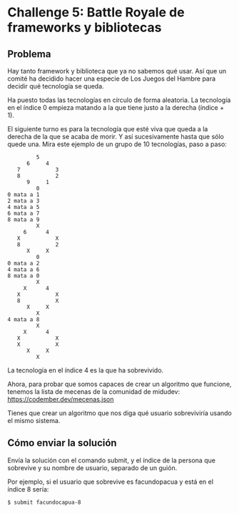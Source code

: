 # Challenge 5: Battle Royale de frameworks y bibliotecas

## Problema

Hay tanto framework y biblioteca que ya no sabemos qué usar. Así que un comité ha decidido hacer una especie de Los Juegos del Hambre para decidir qué tecnología se queda.

Ha puesto todas las tecnologías en círculo de forma aleatoria. La tecnología en el índice 0 empieza matando a la que tiene justo a la derecha (índice + 1).

El siguiente turno es para la tecnología que esté viva que queda a la derecha de la que se acaba de morir. Y así sucesivamente hasta que sólo quede una. Mira este ejemplo de un grupo de 10 tecnologías, paso a paso:

```
         5
      6     4
   7           3
   8           2
      9     1
         0
0 mata a 1
2 mata a 3
4 mata a 5
6 mata a 7
8 mata a 9
         X
     6      4
   X           X
   8           2
      X     X
         0
0 mata a 2
4 mata a 6
8 mata a 0
         X
     X      4
   X           X
   8           X
      X     X
         X
4 mata a 8
         X
     X      4
   X           X
   X           X
      X     X
         X
```
La tecnología en el índice 4 es la que ha sobrevivido.

Ahora, para probar que somos capaces de crear un algoritmo que funcione, tenemos la lista de mecenas de la comunidad de midudev: https://codember.dev/mecenas.json

Tienes que crear un algoritmo que nos diga qué usuario sobreviviría usando el mismo sistema.

## Cómo enviar la solución

Envía la solución con el comando submit, y el índice de la persona que sobrevive y su nombre de usuario, separado de un guión.

Por ejemplo, si el usuario que sobrevive es facundopacua y está en el índice 8 sería:

```bash
$ submit facundocapua-8
```